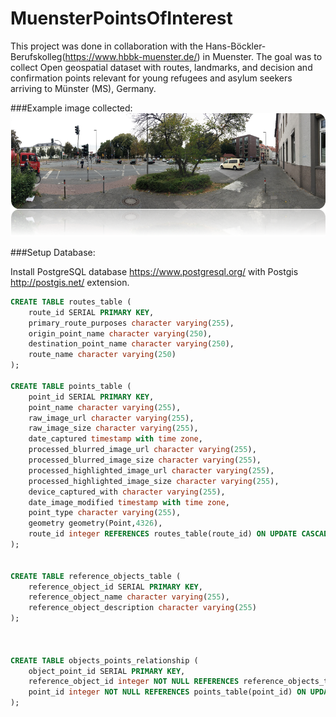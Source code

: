 # MuensterPointsOfInterest

This project was done in collaboration with the Hans-Böckler-Berufskolleg(https://www.hbbk-muenster.de/) in Muenster. The goal was to collect Open geospatial dataset with routes, landmarks, and decision and confirmation points relevant for young refugees and asylum seekers arriving to Münster (MS), Germany.

###Example image collected:
![HBBK Example](/images/hbbk_example.png)

###Setup Database:

Install PostgreSQL database https://www.postgresql.org/ with Postgis http://postgis.net/ extension.

```sql
CREATE TABLE routes_table (
    route_id SERIAL PRIMARY KEY,
    primary_route_purposes character varying(255),
    origin_point_name character varying(250),
    destination_point_name character varying(250),
    route_name character varying(250)
);

CREATE TABLE points_table (
    point_id SERIAL PRIMARY KEY,
    point_name character varying(255),
    raw_image_url character varying(255),
    raw_image_size character varying(255),
    date_captured timestamp with time zone,
    processed_blurred_image_url character varying(255),
    processed_blurred_image_size character varying(255),
    processed_highlighted_image_url character varying(255),
    processed_highlighted_image_size character varying(255),
    device_captured_with character varying(255),
    date_image_modified timestamp with time zone,
    point_type character varying(255),
    geometry geometry(Point,4326),
    route_id integer REFERENCES routes_table(route_id) ON UPDATE CASCADE ON DELETE CASCADE
);


CREATE TABLE reference_objects_table (
    reference_object_id SERIAL PRIMARY KEY,
    reference_object_name character varying(255),
    reference_object_description character varying(255)
);



CREATE TABLE objects_points_relationship (
    object_point_id SERIAL PRIMARY KEY,
    reference_object_id integer NOT NULL REFERENCES reference_objects_table(reference_object_id) ON UPDATE CASCADE ON DELETE CASCADE,
    point_id integer NOT NULL REFERENCES points_table(point_id) ON UPDATE CASCADE ON DELETE CASCADE
);
```
